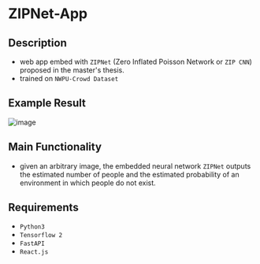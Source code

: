 # ZIPNet-App

## Description
* web app embed with `ZIPNet` (Zero Inflated Poisson Network or `ZIP CNN`) proposed in the master's thesis.
* trained on `NWPU-Crowd Dataset`

## Example Result
![image](https://user-images.githubusercontent.com/37009455/122344516-d834c580-cf81-11eb-89cf-048f8e8dba05.png)

## Main Functionality
* given an arbitrary image, the embedded neural network `ZIPNet` outputs the estimated number of people and the estimated probability of an environment in which people do not exist.

## Requirements
* `Python3`
* `Tensorflow 2`
* `FastAPI`
* `React.js`

